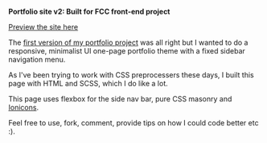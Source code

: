 **Portfolio site v2: Built for FCC front-end project**

[Preview the site here](https://emimnemonic.github.io/Portfolio-FCC/)

The [first version of my portfolio project](http://codepen.io/emimnemonic/full/JGjmeX/) was all right but I wanted to do a responsive, minimalist UI one-page portfolio theme with a fixed sidebar navigation menu.

As I've been trying to work with CSS preprocessers these days, I built this page with HTML and SCSS, which I do like a lot.

This page uses flexbox for the side nav bar, pure CSS masonry and [Ionicons](http://ionicons.com/).

Feel free to use, fork, comment, provide tips on how I could code better etc :).